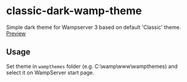 # classic-dark-wamp-theme
Simple dark theme for Wampserver 3 based on default 'Classic' theme.
[Preview](https://i.imgur.com/Bvxenws.png)

## Usage
Set theme in `wampthemes` folder (e.g. C:\wamp\www\wampthemes\) and select it on WampServer start page.
